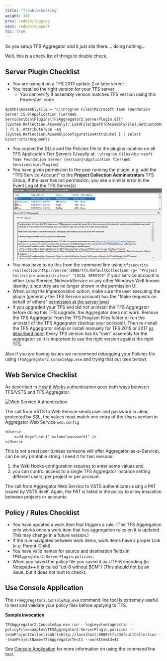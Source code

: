 ```yaml
---
title: "Troubleshooting"
weight: 340
prev: /admin/logging
next: /admin/support
toc: true
---
```

So you setup TFS Aggregator and it just sits there.... doing nothing...

Well, this is a check list of things to double check.


## Server Plugin Checklist

 -  You are using it on a TFS 2013 update 2 or later server
 - You installed the right version for your TFS server
   - You can verify if assembly version matches TFS version using this Powershell code

```
$pathToAssemblyFile = "C:\Program Files\Microsoft Team Foundation Server 15.0\Application Tier\Web Services\bin\Plugins\TFSAggregator2.ServerPlugin.dll"
[System.Reflection.Assembly]::LoadFile($pathToAssemblyFile).GetCustomAttributesData() | ?{ $_.AttributeType -eq [System.Reflection.AssemblyConfigurationAttribute] } | select ConstructorArguments
```

 -  You copied the DLLs and the Policies file to the plugins location on all TFS Application Tier Servers (Usually at: <Drive>`:\Program Files\Microsoft Team Foundation Server {version}\Application Tier\Web Services\bin\Plugins`)
 -  You have given permission to the user running the plugin, e.g. add the "TFS Service Account" to the **Project Collection Administrators** TFS Group; if the user has not permission, you see a similar error in the Event Log of the TFS Server(s) ![](./most-common-tfs30063.png)
  - You may have to do this from the command line using `tfssecurity /collection:http://server:8080/tfs/DefaultCollection /g+ "Project Collection administrators" "LOCAL SERVICE"` if your service account is either LocalService, NetworkService or any other Windows Well-known identity, since they are no longer shown in the permission UI.
 -  When using the Impersonation option, make sure the user executing the plugin (generally the TFS Service account) has the "Make requests on behalf of others" [permission at the server level](https://msdn.microsoft.com/en-us/library/ms252587.aspx)
 -  If you upgraded your TFS and did not uninstall the TFS Aggregator before doing this TFS upgrade, the Aggregator does not work. Remove the TFS Aggregator from the TFS Program Files folder or run the uninstall of the TFS Aggegrator (backup your policies!). Then re-install the TFS Aggegrator setup or install manually for TFS 2015 or 2017 [as described here](/admin/install). Every TFS version has its "own" assembly for the aggregator so it is important to use the right version against the right TFS.


Also if you are having issues we recommend debugging your Policies file using `TFSAggregator2.ConsoleApp.exe` and trying that out (see below).


## Web Service Checklist

As described in [How it Works](/intro/how-it-works) authentication goes both ways between TFS/VSTS and TFS Aggregator.

![Web Service Authentication](/intro/how-it-works/webservice-authentication.jpg)

The call from VSTS to Web Service sends user and password in clear, protected by SSL, the values must match one entry of the Users section in Aggregator Web Service `web.config`

```
<Users>
    <add key="user1" value="password1" />
</Users>
```

This is not a real user (unless someone will offer Aggregator-as-a-Service), can be any printable string. I need it for two reasons:

 1. the Web Hooks configuration requires to enter some values and
 2. you can control access to a single TFS Aggregator instance setting different users, per project or per account.
 
The call from Aggregator Web Service to VSTS authenticates using a PAT issued by VSTS itself. Again, the PAT is listed in the policy to allow insulation between projects or accounts.


## Policy / Rules Checklist

 -  You have updated a work item that triggers a rule. (The TFS Aggregation only works once a work item that has aggregation rules on it is updated. This may change in a future version.)
 -  If the rule navigates between work items, work items have a proper Link (e.g. Parent-Child).
 -  You have valid names for source and destination fields in `TFSAggregator2.ServerPlugin.policies`.
 -  When you saved the policy file you saved it as UTF-8 encoding (in Notepad++ it is called “utf-8 without BOM”) (This should not be an issue, but it does not hurt to check).


## Use Console Application

The `TFSAggregator2.ConsoleApp.exe` command line tool is extremely useful to test and validate your policy files before applying to TFS.

**Sample invocation**

```
TFSAggregator2.ConsoleApp.exe run --logLevel=diagnostic --policyFile=samples\TFSAggregator2.ServerPlugin.policies --teamProjectCollectionUrl=http://localhost:8080/tfs/DefaultCollection --teamProjectName=TfsAggregatorTest1 --workItemId=42
```

See [Console Application](/admin/console-app) for more information on using the command line tool.
